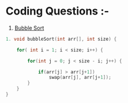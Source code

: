 # Coding Questions :-

1. [Bubble Sort](https://www.naukri.com/code360/problems/bubble-sort_980524?source=youtube&campaign=love_babbar_codestudio2&utm_source=youtube&utm_medium=affiliate&utm_campaign=love_babbar_codestudio2)

``` cpp
1. void bubbleSort(int arr[], int size) {

    for( int i = 1; i < size; i++) {

        for(int j = 0; j < size - i; j++) {

            if(arr[j] > arr[j+1])
                swap(arr[j], arr[j+1]);
        } 
    }
}
```